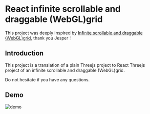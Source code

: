 # React infinite scrollable and draggable (WebGL)grid

This project was deeply inspired by [Infinite scrollable and draggable (WebGL)grid](https://codepen.io/ReGGae/pen/eYGyLrP), thank you Jesper !

## Introduction

This project is a translation of a plain Threejs project to React Threejs project of an infinite scrollable and draggable (WebGL)grid.

Do not hesitate if you have any questions.

## Demo

![demo](https://user-images.githubusercontent.com/11999669/211594465-5be0c4e3-e251-4ec0-b8e2-151f55b08b50.gif)
